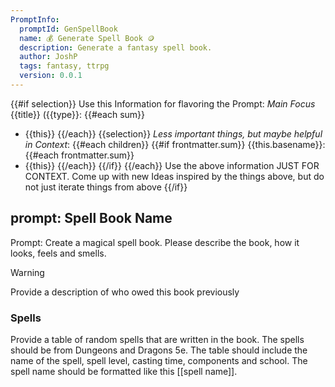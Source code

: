 ```yaml
---
PromptInfo:
  promptId: GenSpellBook
  name: 💰 Generate Spell Book 🪙
  description: Generate a fantasy spell book.
  author: JoshP
  tags: fantasy, ttrpg
  version: 0.0.1
---
```


{{#if selection}}
Use this Information for flavoring the Prompt:
*Main Focus*
{{title}} ({{type}}:
{{#each sum}}
- {{this}}
{{/each}}
{{selection}}
*Less important things, but maybe helpful in Context*:
{{#each children}}
{{#if frontmatter.sum}}
{{this.basename}}:
{{#each frontmatter.sum}}
- {{this}}
{{/each}}
{{/if}}
{{/each}}
Use the above information JUST FOR CONTEXT. Come up with new Ideas inspired by the things above, but do not just iterate things from above
{{/if}}
## prompt: Spell Book Name
Prompt: Create a magical spell book. Please describe the book, how it looks, feels and smells. 

> [!warning]
> Provide a description of who owed this book previously

### Spells
Provide a table of random spells that are written in the book. The spells should be from Dungeons and Dragons 5e.  The table should include the name of the spell,  spell level, casting time,  components and school. The spell name should be formatted like this [[spell name]].